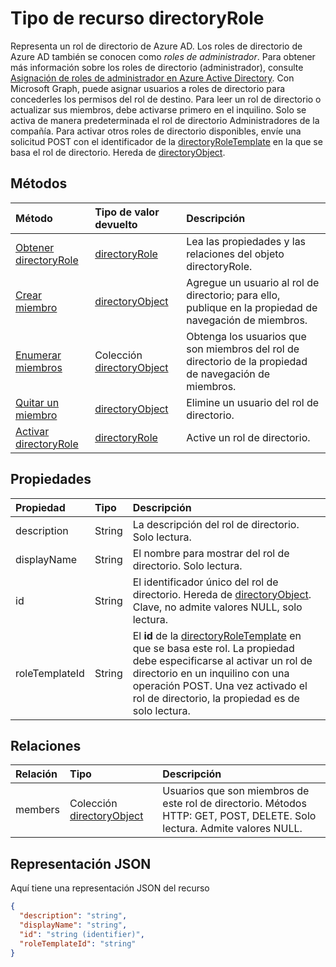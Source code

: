 # <a name="directoryrole-resource-type"></a>Tipo de recurso directoryRole

Representa un rol de directorio de Azure AD. Los roles de directorio de Azure AD también se conocen como *roles de administrador*. Para obtener más información sobre los roles de directorio (administrador), consulte [Asignación de roles de administrador en Azure Active Directory](http://azure.microsoft.com/documentation/articles/active-directory-assign-admin-roles/). Con Microsoft Graph, puede asignar usuarios a roles de directorio para concederles los permisos del rol de destino. Para leer un rol de directorio o actualizar sus miembros, debe activarse primero en el inquilino. Solo se activa de manera predeterminada el rol de directorio Administradores de la compañía. Para activar otros roles de directorio disponibles, envíe una solicitud POST con el identificador de la [directoryRoleTemplate](directoryroletemplate.md) en la que se basa el rol de directorio. Hereda de [directoryObject](directoryobject.md).



## <a name="methods"></a>Métodos

| Método       | Tipo de valor devuelto  |Descripción|
|:---------------|:--------|:----------|
|[Obtener directoryRole](../api/directoryrole_get.md) | [directoryRole](directoryrole.md) | Lea las propiedades y las relaciones del objeto directoryRole. |
|[Crear miembro](../api/directoryrole_post_members.md) |[directoryObject](directoryobject.md)| Agregue un usuario al rol de directorio; para ello, publique en la propiedad de navegación de miembros.|
|[Enumerar miembros](../api/directoryrole_list_members.md) |Colección [directoryObject](directoryobject.md)| Obtenga los usuarios que son miembros del rol de directorio de la propiedad de navegación de miembros.|
|[Quitar un miembro](../api/directoryrole_delete_member.md) |[directoryObject](directoryobject.md)| Elimine un usuario del rol de directorio.|
|[Activar directoryRole](../api/directoryrole_post_directoryroles.md) |[directoryRole](directoryrole.md) | Active un rol de directorio.|

## <a name="properties"></a>Propiedades
| Propiedad   | Tipo | Descripción |
|:---------------|:--------|:----------|
|description|String|La descripción del rol de directorio. Solo lectura. |
|displayName|String|El nombre para mostrar del rol de directorio. Solo lectura. |
|id|String|El identificador único del rol de directorio. Hereda de [directoryObject](directoryobject.md). Clave, no admite valores NULL, solo lectura.|
|roleTemplateId|String| El **id** de la [directoryRoleTemplate](directoryroletemplate.md) en que se basa este rol. La propiedad debe especificarse al activar un rol de directorio en un inquilino con una operación POST. Una vez activado el rol de directorio, la propiedad es de solo lectura. |

## <a name="relationships"></a>Relaciones
| Relación | Tipo |Descripción|
|:---------------|:--------|:----------|
|members|Colección [directoryObject](directoryobject.md)|Usuarios que son miembros de este rol de directorio. Métodos HTTP: GET, POST, DELETE. Solo lectura. Admite valores NULL.|


## <a name="json-representation"></a>Representación JSON

Aquí tiene una representación JSON del recurso

<!-- {
  "blockType": "resource",
  "optionalProperties": [
    "memberOf",
    "members",
    "ownedObjects",
    "owners"
  ],
  "keyProperty": "id",
  "@odata.type": "microsoft.graph.directoryRole"
}-->

```json
{
  "description": "string",
  "displayName": "string",
  "id": "string (identifier)",
  "roleTemplateId": "string"
}

```

<!-- uuid: 8fcb5dbc-d5aa-4681-8e31-b001d5168d79
2015-10-25 14:57:30 UTC -->
<!-- {
  "type": "#page.annotation",
  "description": "directoryRole resource",
  "keywords": "",
  "section": "documentation",
  "tocPath": ""
}-->
